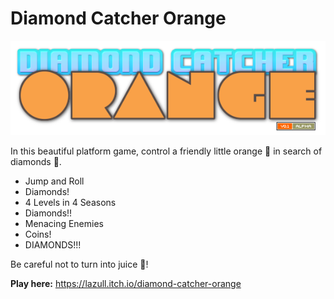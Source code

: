 # Diamond Catcher Orange

![Diamond Catcher Orange](/assets/ui/logo.png "Diamond Catcher Orange")

 In this beautiful platform game, control a friendly little orange 🍊 in search of diamonds 💎.

- Jump and Roll
- Diamonds!
- 4 Levels in 4 Seasons
- Diamonds!!
- Menacing Enemies
- Coins!
- DIAMONDS!!!

Be careful not to turn into juice 🧃!

**Play here:**
https://lazull.itch.io/diamond-catcher-orange